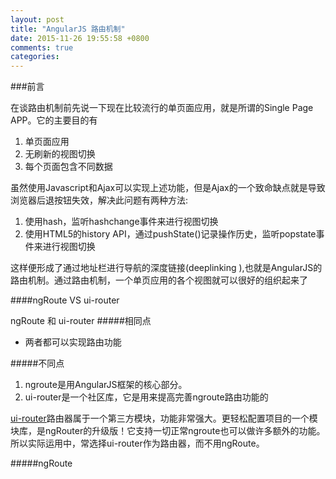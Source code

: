 ```yaml
---
layout: post
title: "AngularJS 路由机制"
date: 2015-11-26 19:55:58 +0800
comments: true
categories: 
---
```


###前言

在谈路由机制前先说一下现在比较流行的单页面应用，就是所谓的Single Page APP。它的主要目的有

1. 单页面应用
2. 无刷新的视图切换 
3. 每个页面包含不同数据
   
虽然使用Javascript和Ajax可以实现上述功能，但是Ajax的一个致命缺点就是导致浏览器后退按钮失效，解决此问题有两种方法: 

1. 使用hash，监听hashchange事件来进行视图切换
2. 使用HTML5的history API，通过pushState()记录操作历史，监听popstate事件来进行视图切换
  
这样便形成了通过地址栏进行导航的深度链接(deeplinking ),也就是AngularJS的路由机制。通过路由机制，一个单页应用的各个视图就可以很好的组织起来了

####ngRoute  VS ui-router

ngRoute 和 ui-router
#####相同点

-  两者都可以实现路由功能

#####不同点

1. ngroute是用AngularJS框架的核心部分。
2. ui-router是一个社区库，它是用来提高完善ngroute路由功能的

[ui-router](https://github.com/angular-ui/ui-router)路由器属于一个第三方模块，功能非常强大。更轻松配置项目的一个模块库，是ngRouter的升级版！它支持一切正常ngroute也可以做许多额外的功能。所以实际运用中，常选择ui-router作为路由器，而不用ngRoute。

#####ngRoute



